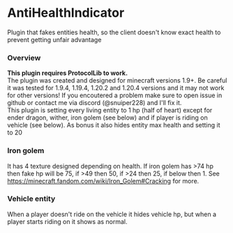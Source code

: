 # AntiHealthIndicator
Plugin that fakes entities health, so the client doesn't know exact health to prevent getting unfair advantage

### Overview
<b>This plugin requires ProtocolLib to work.</b>
<br/>
The plugin was created and designed for minecraft versions 1.9+. Be careful it was tested for 1.9.4, 1.19.4, 1.20.2 and 1.20.4 versions and it may not work for other versions! If you encoutered a problem make sure to open issue in github or contact me via discord (@snuiper228) and I'll fix it.
<br/>
This plugin is setting every living entity to 1 hp (half of heart) except for ender dragon, wither, iron golem (see below) and if player is riding on vehicle (see below). As bonus it also hides entity max health and setting it to 20

### Iron golem

It has 4 texture designed depending on health. If iron golem has >74 hp then fake hp will be 75, if >49 then 50, if >24 then 25, if below then 1. See https://minecraft.fandom.com/wiki/Iron_Golem#Cracking for more.

### Vehicle entity

When a player doesn't ride on the vehicle it hides vehicle hp, but when a player starts riding on it shows as normal.
